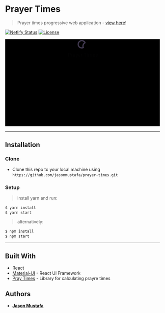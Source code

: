 # Prayer Times
> Prayer times progressive web application - [view here](https://prayertimes.netlify.com)!

[![Netlify Status](https://api.netlify.com/api/v1/badges/03bc1cba-35d3-4025-b60a-d96b575c0533/deploy-status)](https://app.netlify.com/sites/prayertimes/deploys)
[![License](http://img.shields.io/:license-mit-blue.svg?style=flat-square)](http://badges.mit-license.org)

![demo-gif](src/img/demo.gif)

---

## Installation

### Clone

- Clone this repo to your local machine using `https://github.com/jasonmustafa/prayer-times.git`

### Setup

> install yarn and run:

```shell
$ yarn install
$ yarn start
```

> alternatively:

```shell
$ npm install
$ npm start
```

---

## Built With

* [React](https://reactjs.org/)
* [Material-UI](https://material-ui.com/) - React UI Framework
* [Pray Times](http://praytimes.org/) - Library for calculating prayre times

## Authors

* [**Jason Mustafa**](https://www.jasonmustafa.com)